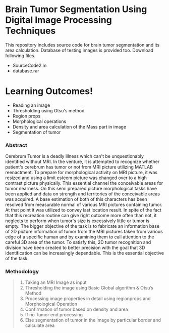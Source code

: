 # Brain Tumor Segmentation Using Digital Image Processing Techniques

This repository includes source code for brain tumor segmentation and its area calculation. Database of testing images is provided too. Download following files.

  - SourceCode2.m
  - database.rar
  

# Learning Outcomes!

  - Reading an image
  - Thresholding using Otsu's method
  - Region props
  - Morphological operations
  - Density and area calculation of the Mass part in image
  - Segmentation of tumor



### Abstract
Cerebrum Tumor is a deadly illness which can't be unquestionably identified without MRI. In the venture, it is attempted to recognize whether patient's cerebrum has tumor or not from MRI picture utilizing MATLAB reenactment. To prepare for morphological activity on MRI picture, it was resized and using a limit esteem picture was changed over to a high contrast picture physically. This essential channel the conceivable areas for tumor nearness. On this semi prepared picture morphological tasks have been applied and data on strength and territories of the conceivable areas was acquired. A base estimation of both of this characters has been resolved from measurable normal of various MRI pictures containing tumor. At that point it was utilized to convey last location result. In spite of the fact that this recreation routine can give right outcome more often than not, it neglects to perform when tumor's size is excessively little or tumor is empty. The bigger objective of the task is to fabricate an information base of 2D picture information of tumor from the MRI pictures taken from various edge of a specific human and by examining them to call attention to the careful 3D area of the tumor. To satisfy this, 2D tumor recognition and division have been created to better precision with the goal that 3D identification can be increasingly dependable. This is the essential objective of the task.


### Methodology

> 1) Taking an MRI Image as input
> 2) Thresholding the image using  Basic Global algorithm & Otsu’s Method
> 3) Processing image  properties in detail using  regionprops and Morphological Operation
> 4) Confirmation of tumor based on density and area
> 5) If no Tumor end processing
> 6) Else segmentation of tumor in the image by particular border and calculate area

